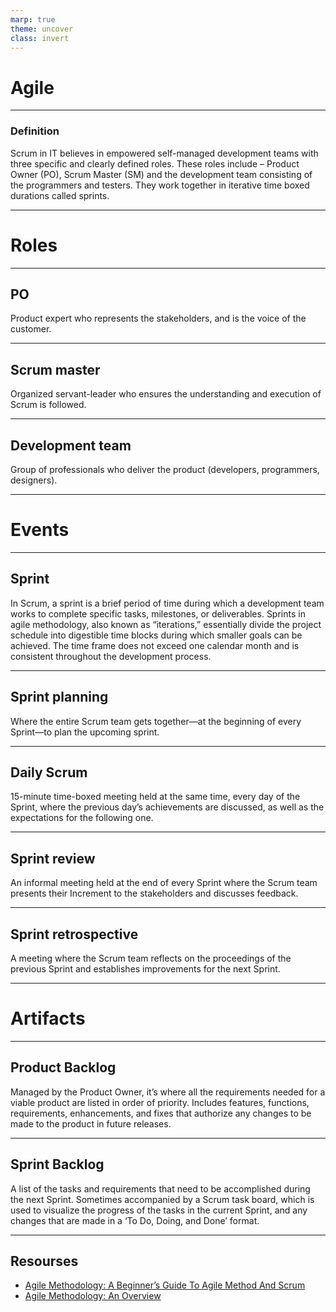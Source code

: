 ```yaml
---
marp: true
theme: uncover
class: invert
---
```


# Agile

---

### Definition

Scrum in IT believes in empowered self-managed development teams with three specific and clearly defined roles. These roles include – Product Owner (PO), Scrum Master (SM) and the development team consisting of the programmers and testers. They work together in iterative time boxed durations called sprints.

---

# Roles

---

## PO
Product expert who represents the stakeholders, and is the voice of the customer.

---

## Scrum master
Organized servant-leader who ensures the understanding and execution of Scrum is followed.

---

## Development team
Group of professionals who deliver the product (developers, programmers, designers).

---

# Events

---

## Sprint
In Scrum, a sprint is a brief period of time during which a development team works to complete specific tasks, milestones, or deliverables. Sprints in agile methodology, also known as “iterations,” essentially divide the project schedule into digestible time blocks during which smaller goals can be achieved. The time frame does not exceed one calendar month and is consistent throughout the development process.

---

## Sprint planning

Where the entire Scrum team gets together—at the beginning of every Sprint—to plan the upcoming sprint.

---

## Daily Scrum
15-minute time-boxed meeting held at the same time, every day of the Sprint, where the previous day’s achievements are discussed, as well as the expectations for the following one.

---

## Sprint review
An informal meeting held at the end of every Sprint where the Scrum team presents their Increment to the stakeholders and discusses feedback.

---

## Sprint retrospective
A meeting where the Scrum team reflects on the proceedings of the previous Sprint and establishes improvements for the next Sprint.

---

# Artifacts

---

## Product Backlog

Managed by the Product Owner, it’s where all the requirements needed for a viable product are listed in order of priority. Includes features, functions, requirements, enhancements, and fixes that authorize any changes to be made to the product in future releases.

---

## Sprint Backlog

A list of the tasks and requirements that need to be accomplished during the next Sprint. Sometimes accompanied by a Scrum task board, which is used to visualize the progress of the tasks in the current Sprint, and any changes that are made in a ‘To Do, Doing, and Done’ format.

---

## Resourses

- [Agile Methodology: A Beginner’s Guide To Agile Method And Scrum](https://www.softwaretestinghelp.com/agile-scrum-methodology-for-development-and-testing/#What_Exactly_is_Agile)
- [Agile Methodology: An Overview](https://zenkit.com/en/blog/agile-methodology-an-overview/)